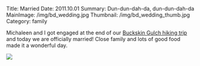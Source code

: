Title: Married
Date: 2011.10.01
Summary: Dun-dun-dah-da, dun-dun-dah-da
MainImage: /img/bd_wedding.jpg
Thumbnail: /img/bd_wedding_thumb.jpg
Category: family

Michaleen and I got engaged at the end of our [Buckskin Gulch hiking trip][BuckskinGulch] and today we are officially married! Close family and lots of good food made it a wonderful day.

<p><img src="/img/other/wedding.jpg" class="largeimg" /></p>

[BuckskinGulch]: /buckskin_gulch
